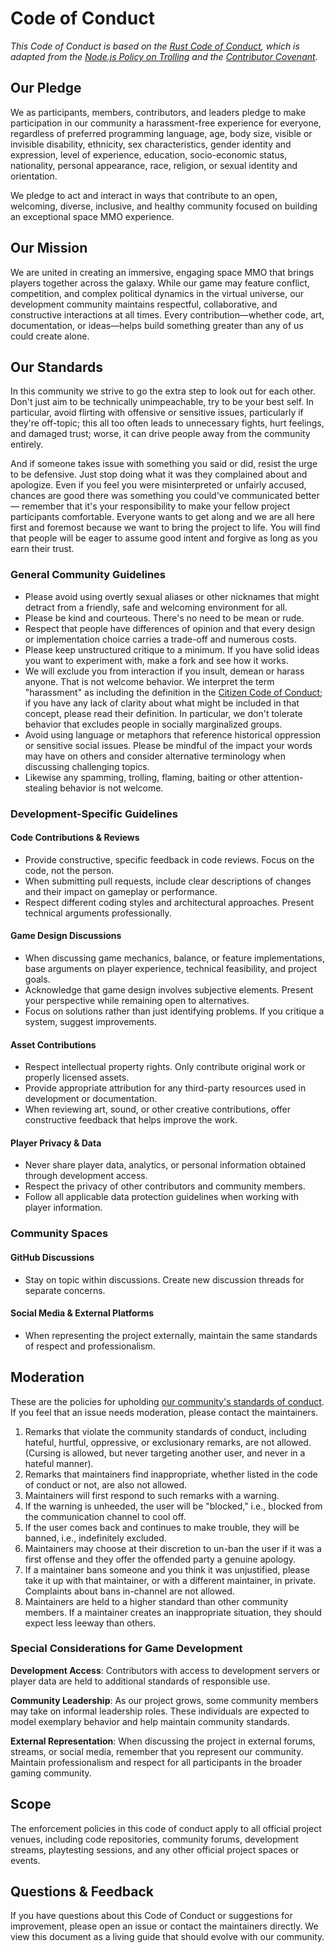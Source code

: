 # Code of Conduct

_This Code of Conduct is based on the [Rust Code of Conduct](https://www.rust-lang.org/policies/code-of-conduct), which is adapted from the [Node.js Policy on Trolling](http://blog.izs.me/post/30036893703/policy-on-trolling) and the [Contributor Covenant](https://www.contributor-covenant.org)._

## Our Pledge

We as participants, members, contributors, and leaders pledge to make participation in our community a harassment-free experience for everyone, regardless of preferred programming language, age, body size, visible or invisible disability, ethnicity, sex characteristics, gender identity and expression, level of experience, education, socio-economic status, nationality, personal appearance, race, religion, or sexual identity and orientation.

We pledge to act and interact in ways that contribute to an open, welcoming, diverse, inclusive, and healthy community focused on building an exceptional space MMO experience.

## Our Mission

We are united in creating an immersive, engaging space MMO that brings players together across the galaxy. While our game may feature conflict, competition, and complex political dynamics in the virtual universe, our development community maintains respectful, collaborative, and constructive interactions at all times. Every contribution—whether code, art, documentation, or ideas—helps build something greater than any of us could create alone.

## Our Standards

In this community we strive to go the extra step to look out for each other. Don't just aim to be technically unimpeachable, try to be your best self. In particular, avoid flirting with offensive or sensitive issues, particularly if they're off-topic; this all too often leads to unnecessary fights, hurt feelings, and damaged trust; worse, it can drive people away from the community entirely.

And if someone takes issue with something you said or did, resist the urge to be defensive. Just stop doing what it was they complained about and apologize. Even if you feel you were misinterpreted or unfairly accused, chances are good there was something you could've communicated better — remember that it's your responsibility to make your fellow project participants comfortable. Everyone wants to get along and we are all here first and foremost because we want to bring the project to life. You will find that people will be eager to assume good intent and forgive as long as you earn their trust.

### General Community Guidelines

* Please avoid using overtly sexual aliases or other nicknames that might detract from a friendly, safe and welcoming environment for all.
* Please be kind and courteous. There's no need to be mean or rude.
* Respect that people have differences of opinion and that every design or implementation choice carries a trade-off and numerous costs.
* Please keep unstructured critique to a minimum. If you have solid ideas you want to experiment with, make a fork and see how it works.
* We will exclude you from interaction if you insult, demean or harass anyone. That is not welcome behavior. We interpret the term "harassment" as including the definition in the [Citizen Code of Conduct](https://github.com/stumpsyn/policies/blob/master/citizen_code_of_conduct.md); if you have any lack of clarity about what might be included in that concept, please read their definition. In particular, we don't tolerate behavior that excludes people in socially marginalized groups.
* Avoid using language or metaphors that reference historical oppression or sensitive social issues. Please be mindful of the impact your words may have on others and consider alternative terminology when discussing challenging topics.
* Likewise any spamming, trolling, flaming, baiting or other attention-stealing behavior is not welcome.

### Development-Specific Guidelines

#### Code Contributions & Reviews

* Provide constructive, specific feedback in code reviews. Focus on the code, not the person.
* When submitting pull requests, include clear descriptions of changes and their impact on gameplay or performance.
* Respect different coding styles and architectural approaches. Present technical arguments professionally.

#### Game Design Discussions

* When discussing game mechanics, balance, or feature implementations, base arguments on player experience, technical feasibility, and project goals.
* Acknowledge that game design involves subjective elements. Present your perspective while remaining open to alternatives.
* Focus on solutions rather than just identifying problems. If you critique a system, suggest improvements.

#### Asset Contributions

* Respect intellectual property rights. Only contribute original work or properly licensed assets.
* Provide appropriate attribution for any third-party resources used in development or documentation.
* When reviewing art, sound, or other creative contributions, offer constructive feedback that helps improve the work.


#### Player Privacy & Data

* Never share player data, analytics, or personal information obtained through development access.
* Respect the privacy of other contributors and community members.
* Follow all applicable data protection guidelines when working with player information.

### Community Spaces


#### GitHub Discussions

* Stay on topic within discussions. Create new discussion threads for separate concerns.

#### Social Media & External Platforms

* When representing the project externally, maintain the same standards of respect and professionalism.

## Moderation

These are the policies for upholding [our community's standards of conduct](#our-standards). If you feel that an issue needs moderation, please contact the maintainers.

1. Remarks that violate the community standards of conduct, including hateful, hurtful, oppressive, or exclusionary remarks, are not allowed. (Cursing is allowed, but never targeting another user, and never in a hateful manner).
2. Remarks that maintainers find inappropriate, whether listed in the code of conduct or not, are also not allowed.
3. Maintainers will first respond to such remarks with a warning.
4. If the warning is unheeded, the user will be "blocked," i.e., blocked from the communication channel to cool off.
5. If the user comes back and continues to make trouble, they will be banned, i.e., indefinitely excluded.
6. Maintainers may choose at their discretion to un-ban the user if it was a first offense and they offer the offended party a genuine apology.
7. If a maintainer bans someone and you think it was unjustified, please take it up with that maintainer, or with a different maintainer, in private. Complaints about bans in-channel are not allowed.
8. Maintainers are held to a higher standard than other community members. If a maintainer creates an inappropriate situation, they should expect less leeway than others.

### Special Considerations for Game Development

**Development Access**: Contributors with access to development servers or player data are held to additional standards of responsible use.

**Community Leadership**: As our project grows, some community members may take on informal leadership roles. These individuals are expected to model exemplary behavior and help maintain community standards.

**External Representation**: When discussing the project in external forums, streams, or social media, remember that you represent our community. Maintain professionalism and respect for all participants in the broader gaming community.

## Scope

The enforcement policies in this code of conduct apply to all official project venues, including code repositories, community forums, development streams, playtesting sessions, and any other official project spaces or events.

## Questions & Feedback

If you have questions about this Code of Conduct or suggestions for improvement, please open an issue or contact the maintainers directly. We view this document as a living guide that should evolve with our community.